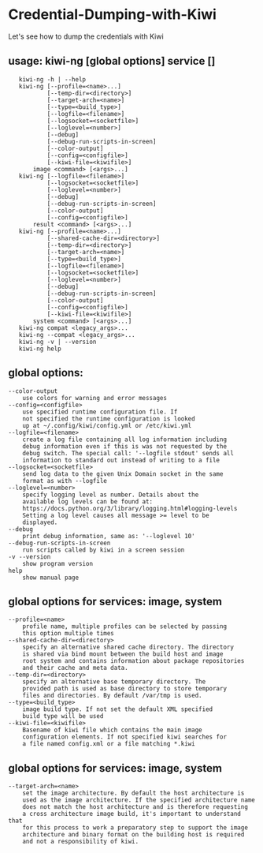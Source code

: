 # Credential-Dumping-with-Kiwi
Let's see how to dump the credentials with Kiwi



## usage: kiwi-ng [global options] service <command> [<args>]
       kiwi-ng -h | --help
       kiwi-ng [--profile=<name>...]
               [--temp-dir=<directory>]
               [--target-arch=<name>]
               [--type=<build_type>]
               [--logfile=<filename>]
               [--logsocket=<socketfile>]
               [--loglevel=<number>]
               [--debug]
               [--debug-run-scripts-in-screen]
               [--color-output]
               [--config=<configfile>]
               [--kiwi-file=<kiwifile>]
           image <command> [<args>...]
       kiwi-ng [--logfile=<filename>]
               [--logsocket=<socketfile>]
               [--loglevel=<number>]
               [--debug]
               [--debug-run-scripts-in-screen]
               [--color-output]
               [--config=<configfile>]
           result <command> [<args>...]
       kiwi-ng [--profile=<name>...]
               [--shared-cache-dir=<directory>]
               [--temp-dir=<directory>]
               [--target-arch=<name>]
               [--type=<build_type>]
               [--logfile=<filename>]
               [--logsocket=<socketfile>]
               [--loglevel=<number>]
               [--debug]
               [--debug-run-scripts-in-screen]
               [--color-output]
               [--config=<configfile>]
               [--kiwi-file=<kiwifile>]
           system <command> [<args>...]
       kiwi-ng compat <legacy_args>...
       kiwi-ng --compat <legacy_args>...
       kiwi-ng -v | --version
       kiwi-ng help

## global options:
    --color-output
        use colors for warning and error messages
    --config=<configfile>
        use specified runtime configuration file. If
        not specified the runtime configuration is looked
        up at ~/.config/kiwi/config.yml or /etc/kiwi.yml
    --logfile=<filename>
        create a log file containing all log information including
        debug information even if this is was not requested by the
        debug switch. The special call: '--logfile stdout' sends all
        information to standard out instead of writing to a file
    --logsocket=<socketfile>
        send log data to the given Unix Domain socket in the same
        format as with --logfile
    --loglevel=<number>
        specify logging level as number. Details about the
        available log levels can be found at:
        https://docs.python.org/3/library/logging.html#logging-levels
        Setting a log level causes all message >= level to be
        displayed.
    --debug
        print debug information, same as: '--loglevel 10'
    --debug-run-scripts-in-screen
        run scripts called by kiwi in a screen session
    -v --version
        show program version
    help
        show manual page

## global options for services: image, system
    --profile=<name>
        profile name, multiple profiles can be selected by passing
        this option multiple times
    --shared-cache-dir=<directory>
        specify an alternative shared cache directory. The directory
        is shared via bind mount between the build host and image
        root system and contains information about package repositories
        and their cache and meta data.
    --temp-dir=<directory>
        specify an alternative base temporary directory. The
        provided path is used as base directory to store temporary
        files and directories. By default /var/tmp is used.
    --type=<build_type>
        image build type. If not set the default XML specified
        build type will be used
    --kiwi-file=<kiwifile>
        Basename of kiwi file which contains the main image
        configuration elements. If not specified kiwi searches for
        a file named config.xml or a file matching *.kiwi

## global options for services: image, system
    --target-arch=<name>
        set the image architecture. By default the host architecture is
        used as the image architecture. If the specified architecture name
        does not match the host architecture and is therefore requesting
        a cross architecture image build, it's important to understand that
        for this process to work a preparatory step to support the image
        architecture and binary format on the building host is required
        and not a responsibility of kiwi.
